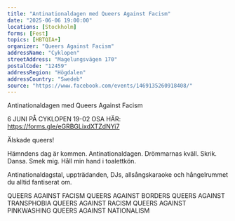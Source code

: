 ```yaml
---
title: "Antinationaldagen med Queers Against Facism"
date: "2025-06-06 19:00:00"
locations: [Stockholm]
forms: [Fest]
topics: [HBTQIA+]
organizer: "Queers Against Facism"
addressName: "Cyklopen"
streetAddress: "Magelungsvägen 170"
postalCode: "12459"
addressRegion: "Högdalen"
addressCountry: "Swedeb"
source: "https://www.facebook.com/events/1469135260918408/"
---
```

Antinationaldagen med Queers Against Facism

6 JUNI PÅ CYKLOPEN
19-02
OSA HÄR: https://forms.gle/eGRBGLixdXTZdNYi7

Älskade queers!

Hämndens dag är kommen. Antinationaldagen. Drömmarnas kväll. Skrik. Dansa. Smek mig. Håll min hand i toalettkön.

Antinationaldagstal, uppträdanden, DJs, allsångskaraoke och hångelrummet du alltid fantiserat om. 

QUEERS AGAINST FACISM
QUEERS AGAINST BORDERS
QUEERS AGAINST TRANSPHOBIA
QUEERS AGAINST RACISM
QUEERS AGAINST PINKWASHING
QUEERS AGAINST NATIONALISM
